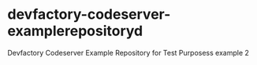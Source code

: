# devfactory-codeserver-examplerepositoryd
Devfactory Codeserver Example Repository for Test Purposess
example 2